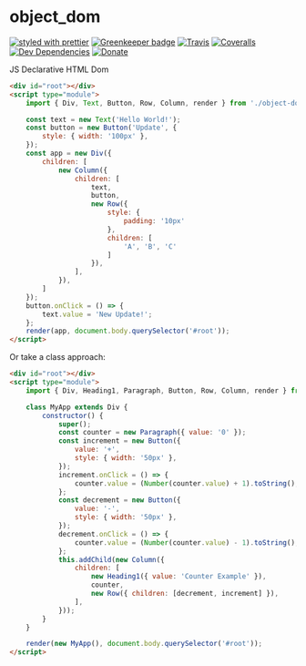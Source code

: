 # object_dom

[![styled with prettier](https://img.shields.io/badge/styled_with-prettier-ff69b4.svg)](https://github.com/prettier/prettier)
[![Greenkeeper badge](https://badges.greenkeeper.io/alexjoverm/typescript-library-starter.svg)](https://greenkeeper.io/)
[![Travis](https://img.shields.io/travis/alexjoverm/typescript-library-starter.svg)](https://travis-ci.org/alexjoverm/typescript-library-starter)
[![Coveralls](https://img.shields.io/coveralls/alexjoverm/typescript-library-starter.svg)](https://coveralls.io/github/alexjoverm/typescript-library-starter)
[![Dev Dependencies](https://david-dm.org/alexjoverm/typescript-library-starter/dev-status.svg)](https://david-dm.org/alexjoverm/typescript-library-starter?type=dev)
[![Donate](https://img.shields.io/badge/donate-paypal-blue.svg)](https://paypal.me/AJoverMorales)

JS Declarative HTML Dom

```html
<div id="root"></div>
<script type="module">
    import { Div, Text, Button, Row, Column, render } from './object-dom.es5.js';

    const text = new Text('Hello World!');
    const button = new Button('Update', {
        style: { width: '100px' },
    });
    const app = new Div({
        children: [
            new Column({
                children: [
                    text,
                    button,
                    new Row({
                        style: {
                            padding: '10px'
                        },
                        children: [
                            'A', 'B', 'C'
                        ]
                    }),
                ],
            }),
        ]
    });
    button.onClick = () => {
        text.value = 'New Update!';
    };
    render(app, document.body.querySelector('#root'));
</script>
```

Or take a class approach:

```html
<div id="root"></div>
<script type="module">
    import { Div, Heading1, Paragraph, Button, Row, Column, render } from './object-dom.es5.js';

    class MyApp extends Div {
        constructor() {
            super();
            const counter = new Paragraph({ value: '0' });
            const increment = new Button({
                value: '+',
                style: { width: '50px' },
            });
            increment.onClick = () => {
                counter.value = (Number(counter.value) + 1).toString();
            };
            const decrement = new Button({
                value: '-',
                style: { width: '50px' },
            });
            decrement.onClick = () => {
                counter.value = (Number(counter.value) - 1).toString();
            };
            this.addChild(new Column({
                children: [
                    new Heading1({ value: 'Counter Example' }),
                    counter,
                    new Row({ children: [decrement, increment] }),
                ],
            }));
        }
    }

    render(new MyApp(), document.body.querySelector('#root'));
</script>
```
